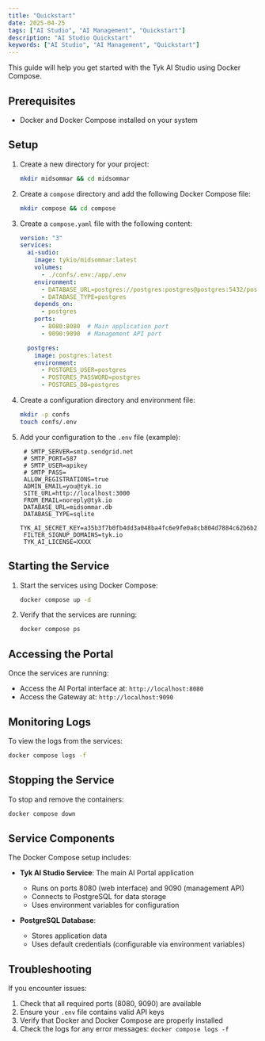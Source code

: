 ```yaml
---
title: "Quickstart"
date: 2025-04-25
tags: ["AI Studio", "AI Management", "Quickstart"]
description: "AI Studio Quickstart"
keywords: ["AI Studio", "AI Management", "Quickstart"]
---
```


This guide will help you get started with the Tyk AI Studio using Docker Compose.

## Prerequisites

- Docker and Docker Compose installed on your system

## Setup

1. Create a new directory for your project:
   ```bash
   mkdir midsommar && cd midsommar
   ```

2. Create a `compose` directory and add the following Docker Compose file:
   ```bash
   mkdir compose && cd compose
   ```

3. Create a `compose.yaml` file with the following content:
   ```yaml
   version: "3"
   services:
     ai-sudio:
       image: tykio/midsommar:latest
       volumes:
         - ./confs/.env:/app/.env
       environment:
         - DATABASE_URL=postgres://postgres:postgres@postgres:5432/postgres
         - DATABASE_TYPE=postgres
       depends_on:
         - postgres
       ports:
         - 8080:8080  # Main application port
         - 9090:9090  # Management API port

     postgres:
       image: postgres:latest
       environment:
         - POSTGRES_USER=postgres
         - POSTGRES_PASSWORD=postgres
         - POSTGRES_DB=postgres
   ```

4. Create a configuration directory and environment file:
   ```bash
   mkdir -p confs
   touch confs/.env
   ```

5. Add your configuration to the `.env` file (example):
   ```env
    # SMTP_SERVER=smtp.sendgrid.net
    # SMTP_PORT=587
    # SMTP_USER=apikey
    # SMTP_PASS=
    ALLOW_REGISTRATIONS=true
    ADMIN_EMAIL=you@tyk.io
    SITE_URL=http://localhost:3000
    FROM_EMAIL=noreply@tyk.io
    DATABASE_URL=midsommar.db
    DATABASE_TYPE=sqlite
    TYK_AI_SECRET_KEY=a35b3f7b0fb4dd3a048ba4fc6e9fe0a8cb804d7884c62b6b2ea09c99612c4405
    FILTER_SIGNUP_DOMAINS=tyk.io
    TYK_AI_LICENSE=XXXX
   ```

## Starting the Service

1. Start the services using Docker Compose:
   ```bash
   docker compose up -d
   ```

2. Verify that the services are running:
   ```bash
   docker compose ps
   ```

## Accessing the Portal

Once the services are running:

- Access the AI Portal interface at: `http://localhost:8080`
- Access the Gateway at: `http://localhost:9090`

## Monitoring Logs

To view the logs from the services:
```bash
docker compose logs -f
```

## Stopping the Service

To stop and remove the containers:
```bash
docker compose down
```

## Service Components

The Docker Compose setup includes:

- **Tyk AI Studio Service**: The main AI Portal application
  - Runs on ports 8080 (web interface) and 9090 (management API)
  - Connects to PostgreSQL for data storage
  - Uses environment variables for configuration

- **PostgreSQL Database**:
  - Stores application data
  - Uses default credentials (configurable via environment variables)

## Troubleshooting

If you encounter issues:

1. Check that all required ports (8080, 9090) are available
2. Ensure your `.env` file contains valid API keys
3. Verify that Docker and Docker Compose are properly installed
4. Check the logs for any error messages: `docker compose logs -f`
